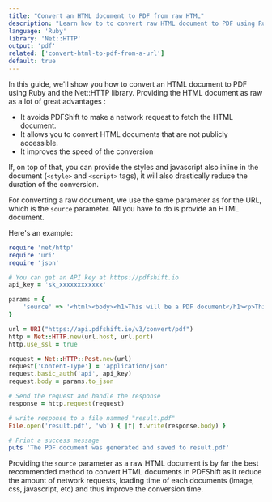 ```yaml
---
title: "Convert an HTML document to PDF from raw HTML"
description: "Learn how to to convert raw HTML document to PDF using Ruby and the Net::HTTP library. Our guide will explain you how to quickly convert documents with PDFShift's API."
language: 'Ruby'
library: 'Net::HTTP'
output: 'pdf'
related: ['convert-html-to-pdf-from-a-url']
default: true
---
```


In this guide, we'll show you how to convert an HTML document to PDF using Ruby and the Net::HTTP library.
Providing the HTML document as raw as a lot of great advantages :

 * It avoids PDFShift to make a network request to fetch the HTML document.
 * It allows you to convert HTML documents that are not publicly accessible.
 * It improves the speed of the conversion

If, on top of that, you can provide the styles and javascript also inline in the document (`<style>` and `<script>` tags), it will also drastically reduce the duration of the conversion.

For converting a raw document, we use the same parameter as for the URL, which is the `source` parameter.
All you have to do is provide an HTML document.

Here's an example:

```ruby
require 'net/http'
require 'uri'
require 'json'

# You can get an API key at https://pdfshift.io
api_key = 'sk_xxxxxxxxxxxx'

params = {
    'source' => '<html><body><h1>This will be a PDF document</h1><p>This will generate a basic PDF to show how you can add raw HTML</body></html>',
}

url = URI("https://api.pdfshift.io/v3/convert/pdf")
http = Net::HTTP.new(url.host, url.port)
http.use_ssl = true

request = Net::HTTP::Post.new(url)
request['Content-Type'] = 'application/json'
request.basic_auth('api', api_key)
request.body = params.to_json

# Send the request and handle the response
response = http.request(request)

# write response to a file nammed "result.pdf"
File.open('result.pdf', 'wb') { |f| f.write(response.body) }

# Print a success message
puts 'The PDF document was generated and saved to result.pdf'
```

Providing the `source` parameter as a raw HTML document is by far the best recommended method to convert HTML documents in PDFShift as it reduce the amount of network requests, loading time of each documents (image, css, javascript, etc) and thus improve the conversion time.
